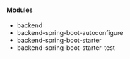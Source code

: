 #### Modules
- backend
- backend-spring-boot-autoconfigure
- backend-spring-boot-starter
- backend-spring-boot-starter-test
